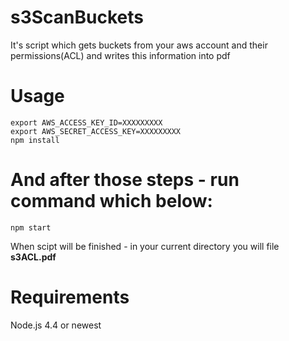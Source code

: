 s3ScanBuckets
======

It's script which gets buckets from your aws account and their permissions(ACL) and writes this information into pdf

Usage
=====
    export AWS_ACCESS_KEY_ID=XXXXXXXXX
    export AWS_SECRET_ACCESS_KEY=XXXXXXXXX
    npm install

And after those steps - run command which below: 
====
    npm start

When scipt will be finished - in your current directory you will file **s3ACL.pdf**

Requirements
============

Node.js 4.4 or newest
